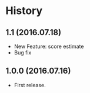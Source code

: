 # History

1.1 (2016.07.18)
-------
* New Feature: score estimate 
* Bug fix

1.0.0 (2016.07.16)
-------
* First release.
